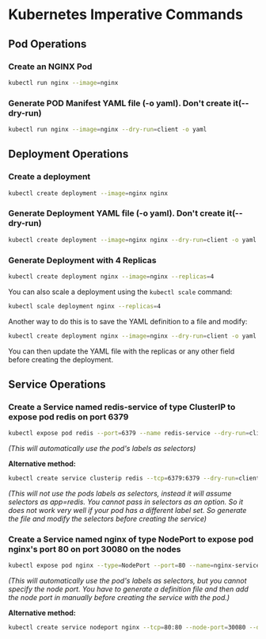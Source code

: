 # Kubernetes Imperative Commands

## Pod Operations

### Create an NGINX Pod

```bash
kubectl run nginx --image=nginx
```

### Generate POD Manifest YAML file (-o yaml). Don't create it(--dry-run)

```bash
kubectl run nginx --image=nginx --dry-run=client -o yaml
```

## Deployment Operations
### Create a deployment

```bash
kubectl create deployment --image=nginx nginx
```

### Generate Deployment YAML file (-o yaml). Don't create it(--dry-run)

```bash
kubectl create deployment --image=nginx nginx --dry-run=client -o yaml
```

### Generate Deployment with 4 Replicas

```bash
kubectl create deployment nginx --image=nginx --replicas=4
```

You can also scale a deployment using the `kubectl scale` command:

```bash
kubectl scale deployment nginx --replicas=4
```

Another way to do this is to save the YAML definition to a file and modify:

```bash
kubectl create deployment nginx --image=nginx --dry-run=client -o yaml > nginx-deployment.yaml
```

You can then update the YAML file with the replicas or any other field before creating the deployment.



## Service Operations

### Create a Service named redis-service of type ClusterIP to expose pod redis on port 6379

```bash
kubectl expose pod redis --port=6379 --name redis-service --dry-run=client -o yaml
```

*(This will automatically use the pod's labels as selectors)*

**Alternative method:**

```bash
kubectl create service clusterip redis --tcp=6379:6379 --dry-run=client -o yaml
```

*(This will not use the pods labels as selectors, instead it will assume selectors as app=redis. You cannot pass in selectors as an option. So it does not work very well if your pod has a different label set. So generate the file and modify the selectors before creating the service)*



### Create a Service named nginx of type NodePort to expose pod nginx's port 80 on port 30080 on the nodes

```bash
kubectl expose pod nginx --type=NodePort --port=80 --name=nginx-service --dry-run=client -o yaml
```

*(This will automatically use the pod's labels as selectors, but you cannot specify the node port. You have to generate a definition file and then add the node port in manually before creating the service with the pod.)*

**Alternative method:**

```bash
kubectl create service nodeport nginx --tcp=80:80 --node-port=30080 --dry-run=client -o yaml
```